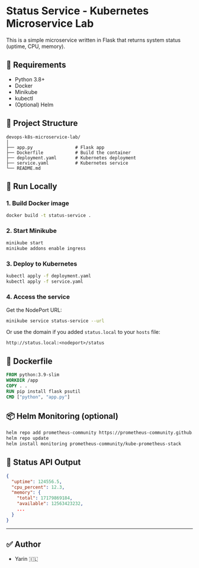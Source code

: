 
# Status Service - Kubernetes Microservice Lab

This is a simple microservice written in Flask that returns system status (uptime, CPU, memory).

## 🔧 Requirements

- Python 3.8+
- Docker
- Minikube
- kubectl
- (Optional) Helm

## 📁 Project Structure

```
devops-k8s-microservice-lab/
│
├── app.py                # Flask app
├── Dockerfile            # Build the container
├── deployment.yaml       # Kubernetes deployment
├── service.yaml          # Kubernetes service
└── README.md
```

## 🚀 Run Locally

### 1. Build Docker image

```bash
docker build -t status-service .
```

### 2. Start Minikube

```bash
minikube start
minikube addons enable ingress
```

### 3. Deploy to Kubernetes

```bash
kubectl apply -f deployment.yaml
kubectl apply -f service.yaml
```

### 4. Access the service

Get the NodePort URL:

```bash
minikube service status-service --url
```

Or use the domain if you added `status.local` to your `hosts` file:

```
http://status.local:<nodeport>/status
```

## 🐳 Dockerfile

```dockerfile
FROM python:3.9-slim
WORKDIR /app
COPY . .
RUN pip install flask psutil
CMD ["python", "app.py"]
```

## 📦 Helm Monitoring (optional)

```bash
helm repo add prometheus-community https://prometheus-community.github.io/helm-charts
helm repo update
helm install monitoring prometheus-community/kube-prometheus-stack
```

## 🧪 Status API Output

```json
{
  "uptime": 124556.5,
  "cpu_percent": 12.3,
  "memory": {
    "total": 17179869184,
    "available": 12563423232,
    ...
  }
}
```

---

## ✅ Author

- Yarin 🇮🇱  
